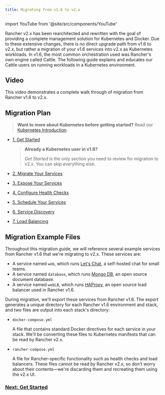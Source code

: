 ```yaml
---
title: Migrating from v1.6 to v2.x
---
```

import YouTube from '@site/src/components/YouTube'

Rancher v2.x has been rearchitected and rewritten with the goal of providing a complete management solution for Kubernetes and Docker.  Due to these extensive changes, there is no direct upgrade path from v1.6 to v2.x, but rather a migration of your v1.6 services into v2.x as Kubernetes workloads.  In v1.6, the most common orchestration used was Rancher's own engine called Cattle. The following guide explains and educates our Cattle users on running workloads in a Kubernetes environment.

## Video

This video demonstrates a complete walk through of migration from Rancher v1.6 to v2.x.

<YouTube id="OIifcqj5Srw"/>

## Migration Plan

>**Want to more about Kubernetes before getting started?** Read our [Kubernetes Introduction](kubernetes-introduction.md).


- [1. Get Started](install-and-configure-rancher.md)

    >**Already a Kubernetes user in v1.6?**
    >
    > _Get Started_ is the only section you need to review for migration to v2.x. You can skip everything else.
- [2. Migrate Your Services](migrate-services.md)
- [3. Expose Your Services](expose-services.md)
- [4. Configure Health Checks](monitor-apps.md)
- [5. Schedule Your Services](schedule-services.md)
- [6. Service Discovery](discover-services.md)
- [7. Load Balancing](load-balancing.md)


## Migration Example Files

Throughout this migration guide, we will reference several example services from Rancher v1.6 that we're migrating to v2.x. These services are:

- A service named `web`, which runs [Let's Chat](http://sdelements.github.io/lets-chat/), a self-hosted chat for small teams.
- A service named `database`, which runs [Mongo DB](https://www.mongodb.com/), an open source document database.
- A service named `webLB`, which runs [HAProxy](http://www.haproxy.org/), an open source load balancer used in Rancher v1.6.

During migration, we'll export these services from Rancher v1.6.  The export generates a unique directory for each Rancher v1.6 environment and stack, and two files are output into each stack's directory:

- `docker-compose.yml`

    A file that contains standard Docker directives for each service in your stack. We'll be converting these files to Kubernetes manifests that can be read by Rancher v2.x.

- `rancher-compose.yml`

    A file for Rancher-specific functionality such as health checks and load balancers. These files cannot be read by Rancher v2.x, so don't worry about their contents—we're discarding them and recreating them using the v2.x UI.


### [Next: Get Started](install-and-configure-rancher.md)
